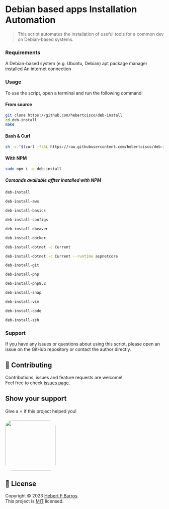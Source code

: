 # Debian based apps Installation Automation

> This script automates the installation of useful tools for a common dev on
> Debian-based systems.

### Requirements

A Debian-based system (e.g. Ubuntu, Debian) apt package manager installed An
internet connection

### Usage

To use the script, open a terminal and run the following command:

#### From source

```sh
git clone https://github.com/hebertcisco/deb-install
cd deb-install
make
```

#### Bash & Curl

```sh
sh -c "$(curl -fsSL https://raw.githubusercontent.com/hebertcisco/deb-install/master/install.sh)"
```

#### With NPM

```sh
sudo npm i -g deb-install
```

##### Comands available affter installed with NPM

```sh
deb-install
```

```sh
deb-install-aws
```

```sh
deb-install-basics
```

```sh
deb-install-configs
```

```sh
deb-install-dbeaver
```

```sh
deb-install-docker
```

```sh
deb-install-dotnet -c Current
```

```sh
deb-install-dotnet -c Current --runtime aspnetcore
```

```sh
deb-install-git
```

```sh
deb-install-php
```

```sh
deb-install-php8.2
```

```sh
deb-install-snap
```

```sh
deb-install-vim
```

```sh
deb-install-code
```

```sh
deb-install-zsh
```

### Support

If you have any issues or questions about using this script, please open an
issue on the GitHub repository or contact the author directly.

## 🤝 Contributing

Contributions, issues and feature requests are welcome!<br />Feel free to check
[issues page](issues).

## Show your support

Give a ⭐️ if this project helped you!

<a  href="https://www.patreon.com/hebertfbarros">
  <img style="border-radius:20px;" src="https://c5.patreon.com/external/logo/become_a_patron_button@2x.png" width="160">
</a>

## 📝 License

Copyright © 2023 [Hebert F Barros](https://github.com/hebertcisco).<br /> This
project is [MIT](LICENSE) licensed.
